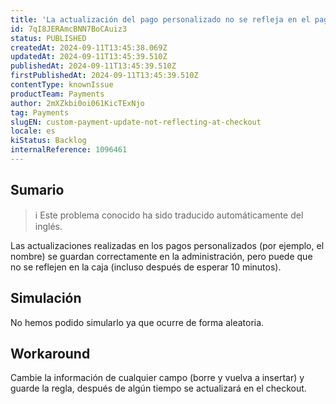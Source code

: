 ```yaml
---
title: 'La actualización del pago personalizado no se refleja en el pago'
id: 7qI8JERAmcBNN7BoCAuiz3
status: PUBLISHED
createdAt: 2024-09-11T13:45:38.069Z
updatedAt: 2024-09-11T13:45:39.510Z
publishedAt: 2024-09-11T13:45:39.510Z
firstPublishedAt: 2024-09-11T13:45:39.510Z
contentType: knownIssue
productTeam: Payments
author: 2mXZkbi0oi061KicTExNjo
tag: Payments
slugEN: custom-payment-update-not-reflecting-at-checkout
locale: es
kiStatus: Backlog
internalReference: 1096461
---
```


## Sumario

>ℹ️ Este problema conocido ha sido traducido automáticamente del inglés.


Las actualizaciones realizadas en los pagos personalizados (por ejemplo, el nombre) se guardan correctamente en la administración, pero puede que no se reflejen en la caja (incluso después de esperar 10 minutos).


##

## Simulación


No hemos podido simularlo ya que ocurre de forma aleatoria.



## Workaround


Cambie la información de cualquier campo (borre y vuelva a insertar) y guarde la regla, después de algún tiempo se actualizará en el checkout.




